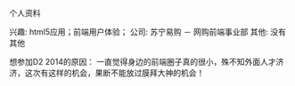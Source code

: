 个人资料

兴趣: html5应用；前端用户体验；
公司: 苏宁易购 － 网购前端事业部
其他: 没有其他

想参加D2 2014的原因：
一直觉得身边的前端圈子真的很小，殊不知外面人才济济，这次有这样的机会，果断不能放过膜拜大神的机会！

